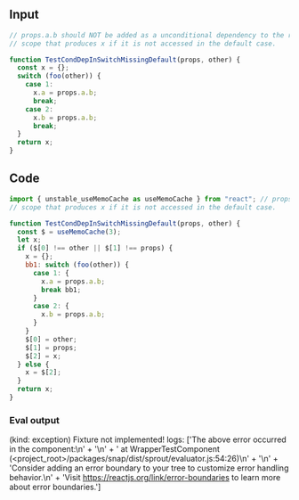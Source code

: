
## Input

```javascript
// props.a.b should NOT be added as a unconditional dependency to the reactive
// scope that produces x if it is not accessed in the default case.

function TestCondDepInSwitchMissingDefault(props, other) {
  const x = {};
  switch (foo(other)) {
    case 1:
      x.a = props.a.b;
      break;
    case 2:
      x.b = props.a.b;
      break;
  }
  return x;
}

```

## Code

```javascript
import { unstable_useMemoCache as useMemoCache } from "react"; // props.a.b should NOT be added as a unconditional dependency to the reactive
// scope that produces x if it is not accessed in the default case.

function TestCondDepInSwitchMissingDefault(props, other) {
  const $ = useMemoCache(3);
  let x;
  if ($[0] !== other || $[1] !== props) {
    x = {};
    bb1: switch (foo(other)) {
      case 1: {
        x.a = props.a.b;
        break bb1;
      }
      case 2: {
        x.b = props.a.b;
      }
    }
    $[0] = other;
    $[1] = props;
    $[2] = x;
  } else {
    x = $[2];
  }
  return x;
}

```
      
### Eval output
(kind: exception) Fixture not implemented!
logs: ['The above error occurred in the <WrapperTestComponent> component:\n' +
  '\n' +
  '    at WrapperTestComponent (<project_root>/packages/snap/dist/sprout/evaluator.js:54:26)\n' +
  '\n' +
  'Consider adding an error boundary to your tree to customize error handling behavior.\n' +
  'Visit https://reactjs.org/link/error-boundaries to learn more about error boundaries.']
